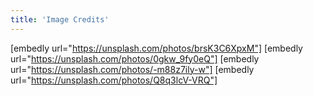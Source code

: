 ```yaml
---
title: 'Image Credits'
---
```


[embedly url="https://unsplash.com/photos/brsK3C6XpxM"]
[embedly url="https://unsplash.com/photos/0gkw_9fy0eQ"]
[embedly url="https://unsplash.com/photos/-m88z7ily-w"]
[embedly url="https://unsplash.com/photos/Q8q3lcV-VRQ"]
